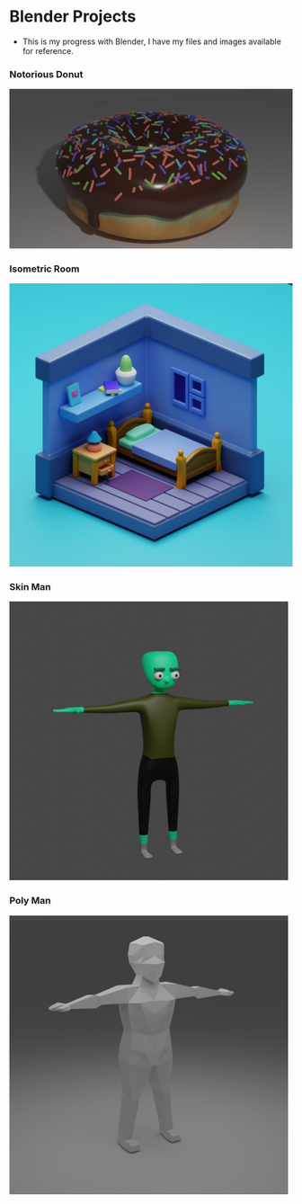 # Blender Projects
* This is my progress with Blender, I have my files and images available for reference.

### Notorious Donut
![Alt text](Finished&#32;Images/fancyDonut.png?raw=true "Notorious Donut")

### Isometric Room
![Alt text](Finished&#32;Images/isometricRoom.png?raw=true "Isometric Room")

### Skin Man
![Alt text](Finished&#32;Images/SkinMan.png?raw=true "Skin Man")

### Poly Man
![Alt text](Finished&#32;Images/PolyMan.png?raw=true "Poly Man")
